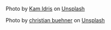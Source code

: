 Photo by <a href="https://unsplash.com/@ka_idris?utm_source=unsplash&utm_medium=referral&utm_content=creditCopyText">Kam Idris</a> on <a href="https://unsplash.com/s/photos/furniture?utm_source=unsplash&utm_medium=referral&utm_content=creditCopyText">Unsplash</a>

Photo by <a href="https://unsplash.com/@christianbuehner?utm_source=unsplash&utm_medium=referral&utm_content=creditCopyText">christian buehner</a> on <a href="https://unsplash.com/s/photos/person?utm_source=unsplash&utm_medium=referral&utm_content=creditCopyText">Unsplash</a>
